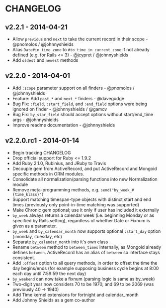 # CHANGELOG

## v2.2.1 - 2014-04-21

* Allow `previous` and `next` to take the current record in their scope - @pnomolos / @johnnyshields
* Alias `Date#in_time_zone` to `#to_time_in_current_zone` if not already defined (e.g. for Rails <= 3) - @jcypret / @johnnyshields
* Add `oldest` and `newest` methods

## v2.2.0 - 2014-04-01

* Add `:scope` parameter support on all finders - @pnomolos / @johnnyshields
* Feature: Add `past_*` and `next_*` finders - @davegudge
* Bug Fix: `:field`, `:start_field`, and `:end_field` options were being ignored on finder - @johnnyshields / @gamov
* Bug Fix: `by_star_field` should accept options without start/end_time args - @johnnyshields
* Improve readme documentation - @johnnyshields

## v2.2.0.rc1 - 2014-01-14

* Begin tracking CHANGELOG
* Drop official support for Ruby <= 1.9.2
* Add Ruby 2.1.0, Rubinius, and JRuby to Travis
* Decouple gem from ActiveRecord, and put ActiveRecord and Mongoid specific methods in ORM modules.
* Consolidate all normalization/parsing functions into new Normalization module
* Remove meta-programming methods, e.g. `send("by_week_#{time_klass}")`
* Support matching timespan-type objects with distinct start and end times (previously only point-in-time matching was supported)
* Make Chronic gem optional; use it only if user has included it externally
* `by_week` always returns a calendar week (i.e. beginning Monday or as specified by Rails setting), regardless of whether Date or Fixnum is given as a parameter.
* `by_week` and `by_calendar_month` now supports optional `:start_day` option (:monday, :tuesday, etc)
* Separate `by_calendar_month` into it's own class
* Rename `between` method to `between_times` internally, as Mongoid already defines `between`. ActiveRecord has an alias of `between` so interface stays consistent.
* Add `:offset` option to all query methods, in order to offset the time the day begins/ends (for example supposing business cycle begins at 8:00 each day until 7:59:59 the next day)
* `by_weekend` can now take a fixnum (parsing logic is same as by_week)
* Two-digit year now considers 70 to be 1970, and 69 to be 2069 (was previously 40 -> 1940)
* Add Time kernel extensions for fortnight and calendar_month
* Add Johnny Shields as a gem co-author
